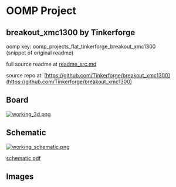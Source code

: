 # OOMP Project  
## breakout_xmc1300  by Tinkerforge  
  
oomp key: oomp_projects_flat_tinkerforge_breakout_xmc1300  
(snippet of original readme)  
  
  
  full source readme at [readme_src.md](readme_src.md)  
  
source repo at: [https://github.com/Tinkerforge/breakout_xmc1300](https://github.com/Tinkerforge/breakout_xmc1300)  
## Board  
  
[![working_3d.png](working_3d_600.png)](working_3d.png)  
## Schematic  
  
[![working_schematic.png](working_schematic_600.png)](working_schematic.png)  
  
[schematic pdf](working_schematic.pdf)  
## Images  
